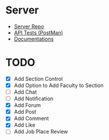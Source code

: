 # Server
 - [Server Repo](https://github.com/ehsan18t/unilink-server)
 - [API Tests (PostMan)](https://elements.getpostman.com/redirect?entityId=28446015-f0c7ad26-98e7-47f2-8120-82692c8865e5&entityType=collection)
 - [Documentations](https://github.com/ehsan18t/unilink-docs)

# TODO
 - [x] Add Section Control
 - [x] Add Option to Add Faculty to Section
 - [ ] Add Chat
 - [ ] Add Notification
 - [x] Add Forum
 - [x] Add Post
 - [x] Add Comment
 - [x] Add Like
 - [ ] Add Job Place Review
